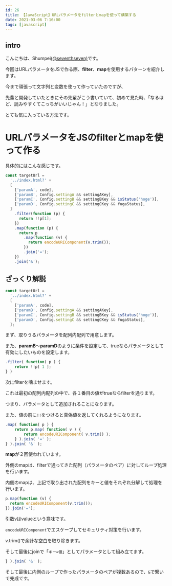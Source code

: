 ```yaml
---
id: 26
title: 【JavaScript】URLパラメータをfilterとmapを使って構築する
date: 2021-03-06 7:16:00
tags: [javascript]
---
```


## intro

こんにちは、Shumpei[(@seventhseven)](https://twitter.com/seventhseven)です。

今回はURLパラメータをJSで作る際、**filter**、**map**を使用するパターンを紹介します。

今まで頑張って文字列と変数を使って作っていたのですが、

先輩と開発していたときにその先輩がこう書いていて、初めて見た時、「なるほど、読みやすくてこっちがいいじゃん！」となりました。

とても気に入っている方法です。

# URLパラメータをJSのfilterとmapを使って作る

具体的にはこんな感じです。

```js
const targetUrl =
  '../index.html?' +
  [
    ['paramA', code],
    ['paramB', Config.settingA && settingAKey],
    ['paramC', Config.settingB && settingBKey && isStatus('hoge')],
    ['paramD', Config.settingC && settingCKey && fugaStatus],
  ]
    .filter(function (p) {
      return !!p[1];
    })
    .map(function (p) {
      return p
        .map(function (v) {
          return encodeURIComponent(v.trim());
        })
        .join('=');
    })
    .join('&');
```

## ざっくり解説

```js
const targetUrl =
  '../index.html?' +
  [
    ['paramA', code],
    ['paramB', Config.settingA && settingAKey],
    ['paramC', Config.settingB && settingBKey && isStatus('hoge')],
    ['paramD', Config.settingC && settingCKey && fugaStatus],
  ];
```

まず、取りうるパラメータを配列内配列で用意します。

また、**paramB**〜**paramD**のように条件を設定して、trueならパラメータとして有効にしたいものを設定します。

```js
.filter( function( p ) {
    return !!p[ 1 ];
} )
```

次にfilterを噛ませます。

これは最初の配列内配列の中で、各１番目の値がtrueならfilterを通ります。

つまり、パラメータとして追加されることになります。

また、値の前に`!!`をつけると真偽値を返してくれるようになります。

```js
.map( function( p ) {
    return p.map( function( v ) {
        return encodeURIComponent( v.trim() );
    } ).join( '=' );
} ).join( '&' );
```

**map**が２回使われています。

外側のmapは、filterで通ってきた配列（パラメータのペア）に対してループ処理を行います。

内側のmapは、上記で取り出された配列をキーと値をそれぞれ分解して処理を行います。

```js
p.map(function (v) {
  return encodeURIComponent(v.trim());
}).join('=');
```

引数vはvalueという意味です。

`encodeURIComponent`でエスケープしてセキュリティ対策を行います。

v.trim()で余計な空白を取り除きます。

そして最後にjoinで「`キー=値`」としてパラメータとして組み立てます。

```js
} ).join( '&' );
```

そして最後に内側のループで作ったパラメータのペアが複数あるので、`&`で繋いで完成です。

